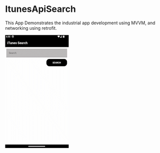 # ItunesApiSearch
This App Demonstrates the industrial app development using MVVM, and networking using retrofit.

![](https://github.com/RedVrma/ItunesApiSearch/blob/main/itunes.gif)
